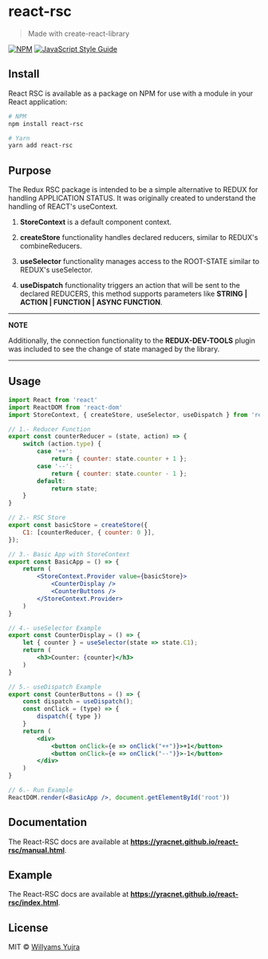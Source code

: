 # react-rsc

> Made with create-react-library

[![NPM](https://img.shields.io/npm/v/react-rsc.svg)](https://www.npmjs.com/package/react-rsc) [![JavaScript Style Guide](https://img.shields.io/badge/code_style-standard-brightgreen.svg)](https://standardjs.com)


## Install

React RSC is available as a package on NPM for use with a module in your React application:

```bash
# NPM
npm install react-rsc

# Yarn
yarn add react-rsc
```


## Purpose

The Redux RSC package is intended to be a simple alternative to REDUX for handling APPLICATION STATUS. It was originally created to understand the handling of REACT's useContext.

1. **StoreContext** is a default component context.

1. **createStore** functionality handles declared reducers, similar to REDUX's combineReducers.

1. **useSelector** functionality manages access to the ROOT-STATE similar to REDUX's useSelector.

1. **useDispatch** functionality triggers an action that will be sent to the declared REDUCERS, this method supports parameters like **STRING | ACTION | FUNCTION | ASYNC FUNCTION**.

---
**NOTE**

Additionally, the connection functionality to the **REDUX-DEV-TOOLS** plugin was included to see the change of state managed by the library. 

---


## Usage

```jsx
import React from 'react'
import ReactDOM from 'react-dom'
import StoreContext, { createStore, useSelector, useDispatch } from 'react-rsc'

// 1.- Reducer Function
export const counterReducer = (state, action) => {
    switch (action.type) {
        case '++':
            return { counter: state.counter + 1 };
        case '--':
            return { counter: state.counter - 1 };
        default:
            return state;
    }
}

// 2.- RSC Store
export const basicStore = createStore({
    C1: [counterReducer, { counter: 0 }],
});

// 3.- Basic App with StoreContext
export const BasicApp = () => {
    return (
        <StoreContext.Provider value={basicStore}>
            <CounterDisplay />
            <CounterButtons />
        </StoreContext.Provider>
    )
}

// 4.- useSelector Example
export const CounterDisplay = () => {
    let { counter } = useSelector(state => state.C1);
    return (
        <h3>Counter: {counter}</h3>
    )
}

// 5.- useDispatch Example
export const CounterButtons = () => {
    const dispatch = useDispatch();
    const onClick = (type) => {
        dispatch({ type })
    }
    return (
        <div>
            <button onClick={e => onClick("++")}>+1</button>
            <button onClick={e => onClick("--")}>-1</button>
        </div>
    )
}

// 6.- Run Example
ReactDOM.render(<BasicApp />, document.getElementById('root'))
```


## Documentation

The React-RSC docs are available at **https://yracnet.github.io/react-rsc/manual.html**.

## Example

The React-RSC docs are available at **https://yracnet.github.io/react-rsc/index.html**.



## License

MIT © [Willyams Yujra](https://github.com/yracnet)
